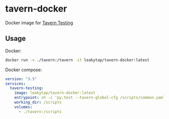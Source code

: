 # tavern-docker
Docker image for [Tavern Testing](https://tavern.readthedocs.io/en/latest/)

## Usage

Docker:
``` bash
docker run -v ./tavern:/tavern -it leakytap/tavern-docker:latest
```

Docker compose:
``` yaml
version: "3.5"
services:
  tavern-testing:
    image: leakytap/tavern-docker:latest
    entrypoint: sh -c 'py.test --tavern-global-cfg /scripts/common.yaml'
    working_dir: /scripts
    volumes:
      - ./tavern:/scripts

```
